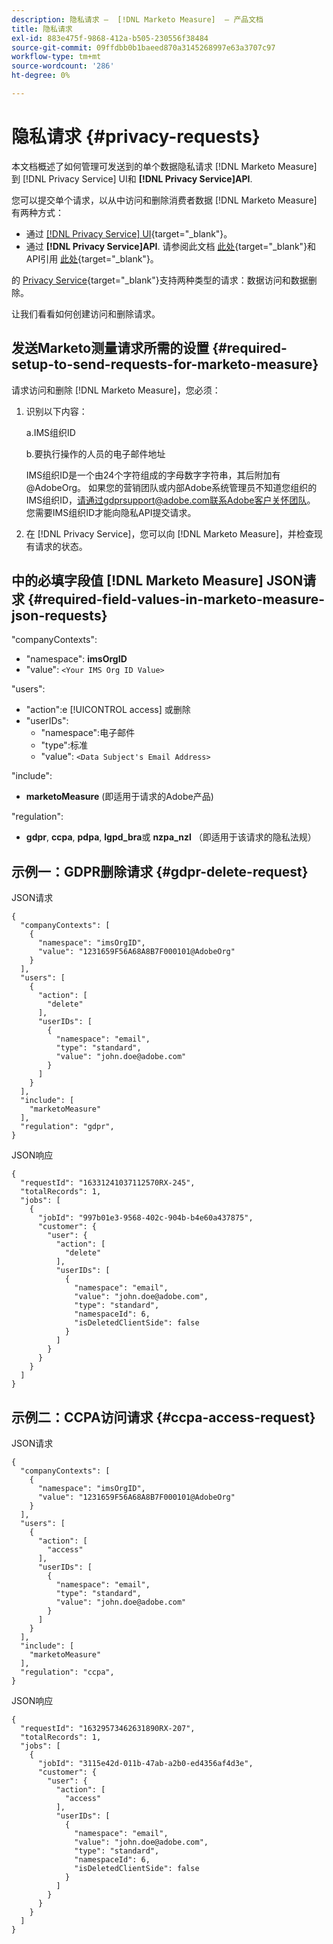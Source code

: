 ```yaml
---
description: 隐私请求 —  [!DNL Marketo Measure]  — 产品文档
title: 隐私请求
exl-id: 883e475f-9868-412a-b505-230556f38484
source-git-commit: 09ffdbb0b1baeed870a3145268997e63a3707c97
workflow-type: tm+mt
source-wordcount: '286'
ht-degree: 0%

---
```


# 隐私请求 {#privacy-requests}

本文档概述了如何管理可发送到的单个数据隐私请求 [!DNL Marketo Measure] 到 [!DNL Privacy Service] UI和 **[!DNL Privacy Service]API**.

您可以提交单个请求，以从中访问和删除消费者数据 [!DNL Marketo Measure] 有两种方式：

* 通过 [[!DNL Privacy Service] UI](https://experienceleague.adobe.com/docs/experience-platform/privacy/ui/overview.html){target=&quot;_blank&quot;}。
* 通过 **[!DNL Privacy Service]API**. 请参阅此文档 [此处](https://experienceleague.adobe.com/docs/experience-platform/privacy/api/overview.html){target=&quot;_blank&quot;}和API引用 [此处](https://developer.adobe.com/experience-platform-apis/references/privacy-service/){target=&quot;_blank&quot;}。

的 [Privacy Service](https://experienceleague.adobe.com/docs/experience-platform/privacy/home.html){target=&quot;_blank&quot;}支持两种类型的请求：数据访问和数据删除。

让我们看看如何创建访问和删除请求。

## 发送Marketo测量请求所需的设置 {#required-setup-to-send-requests-for-marketo-measure}

请求访问和删除 [!DNL Marketo Measure]，您必须：

1. 识别以下内容：

   a.IMS组织ID

   b.要执行操作的人员的电子邮件地址

   IMS组织ID是一个由24个字符组成的字母数字字符串，其后附加有@AdobeOrg。 如果您的营销团队或内部Adobe系统管理员不知道您组织的IMS组织ID，请通过gdprsupport@adobe.com联系Adobe客户关怀团队。 您需要IMS组织ID才能向隐私API提交请求。

1. 在 [!DNL Privacy Service]，您可以向 [!DNL Marketo Measure]，并检查现有请求的状态。

## 中的必填字段值 [!DNL Marketo Measure] JSON请求 {#required-field-values-in-marketo-measure-json-requests}

&quot;companyContexts&quot;:

* &quot;namespace&quot;: **imsOrgID**
* &quot;value&quot;: `<Your IMS Org ID Value>`

&quot;users&quot;:

* &quot;action&quot;:e [!UICONTROL access] 或删除
* &quot;userIDs&quot;:
   * &quot;namespace&quot;:电子邮件
   * &quot;type&quot;:标准
   * &quot;value&quot;: `<Data Subject's Email Address>`

&quot;include&quot;:

* **marketoMeasure** (即适用于请求的Adobe产品)

&quot;regulation&quot;:

* **gdpr**, **ccpa**, **pdpa**, **lgpd_bra**&#x200B;或 **nzpa_nzl** （即适用于该请求的隐私法规）

## 示例一：GDPR删除请求 {#gdpr-delete-request}

JSON请求

```text
{
  "companyContexts": [
    {
      "namespace": "imsOrgID",
      "value": "1231659F56A68A8B7F000101@AdobeOrg"
    }
  ],
  "users": [
    {
      "action": [
        "delete"
      ],
      "userIDs": [
        {
          "namespace": "email",
          "type": "standard",
          "value": "john.doe@adobe.com"
        }
      ]
    }
  ],
  "include": [
    "marketoMeasure"
  ],
  "regulation": "gdpr",
}
```

JSON响应

```text
{
  "requestId": "16331241037112570RX-245",
  "totalRecords": 1,
  "jobs": [
    {
      "jobId": "997b01e3-9568-402c-904b-b4e60a437875",
      "customer": {
        "user": {
          "action": [
            "delete"
          ],
          "userIDs": [
            {
              "namespace": "email",
              "value": "john.doe@adobe.com",
              "type": "standard",
              "namespaceId": 6,
              "isDeletedClientSide": false
            }
          ]
        }
      }
    }
  ]
}
```

## 示例二：CCPA访问请求 {#ccpa-access-request}

JSON请求

```text
{
  "companyContexts": [
    {
      "namespace": "imsOrgID",
      "value": "1231659F56A68A8B7F000101@AdobeOrg"
    }
  ],
  "users": [
    {
      "action": [
        "access"
      ],
      "userIDs": [
        {
          "namespace": "email",
          "type": "standard",
          "value": "john.doe@adobe.com"
        }
      ]
    }
  ],
  "include": [
    "marketoMeasure"
  ],
  "regulation": "ccpa",
}
```

JSON响应

```text
{
  "requestId": "16329573462631890RX-207",
  "totalRecords": 1,
  "jobs": [
    {
      "jobId": "3115e42d-011b-47ab-a2b0-ed4356af4d3e",
      "customer": {
        "user": {
          "action": [
            "access"
          ],
          "userIDs": [
            {
              "namespace": "email",
              "value": "john.doe@adobe.com",
              "type": "standard",
              "namespaceId": 6,
              "isDeletedClientSide": false
            }
          ]
        }
      }
    }
  ]
}
```
